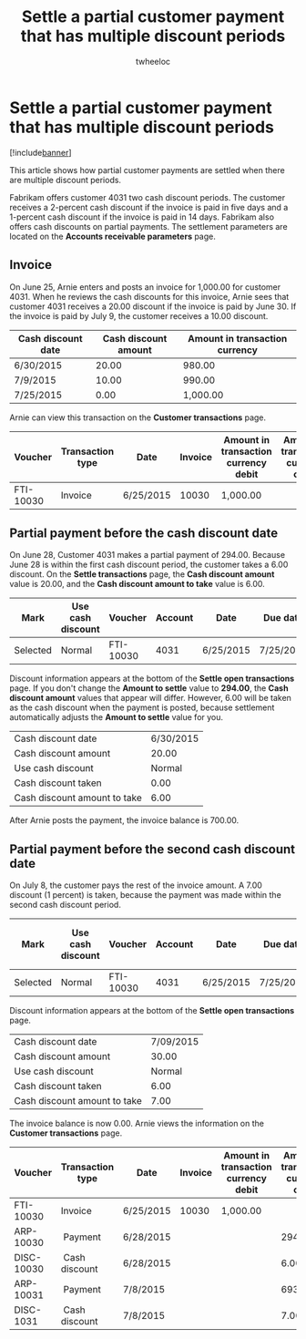 ﻿---
# required metadata

title: Settle a partial customer payment that has multiple discount periods
description: This article shows how partial customer payments are settled when there are multiple discount periods.
author: twheeloc
manager: AnnBe
ms.date: 04/04/2017
ms.topic: article
ms.prod: 
ms.service: Dynamics365Operations
ms.technology: 

# optional metadata

ms.search.form: CustOpenTrans, LedgerJournalTransCustPaym
# ROBOTS: 
audience: Application User
# ms.devlang: 
ms.reviewer: twheeloc
ms.search.scope: AX 7.0.0, Operations, Core
# ms.tgt_pltfrm: 
ms.custom: 14471
ms.assetid: b633a7c4-c18d-42e7-91cc-adcdc8a3ba98
ms.search.region: Global
# ms.search.industry: 
ms.author: kweekley
ms.search.validFrom: 2016-02-28
ms.dyn365.ops.version: AX 7.0.0

---

# Settle a partial customer payment that has multiple discount periods

[!include[banner](../includes/banner.md)]


This article shows how partial customer payments are settled when there are multiple discount periods.

Fabrikam offers customer 4031 two cash discount periods. The customer receives a 2-percent cash discount if the invoice is paid in five days and a 1-percent cash discount if the invoice is paid in 14 days. Fabrikam also offers cash discounts on partial payments. The settlement parameters are located on the **Accounts receivable parameters** page.

## Invoice
On June 25, Arnie enters and posts an invoice for 1,000.00 for customer 4031. When he reviews the cash discounts for this invoice, Arnie sees that customer 4031 receives a 20.00 discount if the invoice is paid by June 30. If the invoice is paid by July 9, the customer receives a 10.00 discount.

| Cash discount date | Cash discount amount | Amount in transaction currency |
|--------------------|----------------------|--------------------------------|
| 6/30/2015          | 20.00                | 980.00                         |
| 7/9/2015           | 10.00                | 990.00                         |
| 7/25/2015          | 0.00                 | 1,000.00                       |

Arnie can view this transaction on the **Customer transactions** page.

| Voucher   | Transaction type | Date      | Invoice | Amount in transaction currency debit | Amount in transaction currency credit | Balance  | Currency |
|-----------|------------------|-----------|---------|--------------------------------------|---------------------------------------|----------|----------|
| FTI-10030 | Invoice          | 6/25/2015 | 10030   | 1,000.00                             |                                       | 1,000.00 | USD      |

## Partial payment before the cash discount date
On June 28, Customer 4031 makes a partial payment of 294.00. Because June 28 is within the first cash discount period, the customer takes a 6.00 discount. On the **Settle transactions** page, the **Cash discount amount** value is 20.00, and the **Cash discount amount to take** value is 6.00.

| Mark     | Use cash discount | Voucher   | Account | Date      | Due date  | Invoice | Amount in transaction currency | Currency | Amount to settle |
|----------|-------------------|-----------|---------|-----------|-----------|---------|--------------------------------|----------|------------------|
| Selected | Normal            | FTI-10030 | 4031    | 6/25/2015 | 7/25/2015 | 10030   | 1,000.00                       | USD      | 294.00           |

Discount information appears at the bottom of the **Settle open transactions** page. If you don't change the **Amount to settle** value to **294.00**, the **Cash discount amount** values that appear will differ. However, 6.00 will be taken as the cash discount when the payment is posted, because settlement automatically adjusts the **Amount to settle** value for you.

|                              |           |
|------------------------------|-----------|
| Cash discount date           | 6/30/2015 |
| Cash discount amount         | 20.00     |
| Use cash discount            | Normal    |
| Cash discount taken          | 0.00      |
| Cash discount amount to take | 6.00      |

After Arnie posts the payment, the invoice balance is 700.00.

## Partial payment before the second cash discount date
On July 8, the customer pays the rest of the invoice amount. A 7.00 discount (1 percent) is taken, because the payment was made within the second cash discount period.

| Mark     | Use cash discount | Voucher   | Account | Date      | Due date  | Invoice | Amount in transaction currency debit | Amount in transaction currency credit | Currency | Amount to settle |
|----------|-------------------|-----------|---------|-----------|-----------|---------|--------------------------------------|---------------------------------------|----------|------------------|
| Selected | Normal            | FTI-10030 | 4031    | 6/25/2015 | 7/25/2015 | 10030   | 700.00                               |                                       | USD      | 693.00           |

Discount information appears at the bottom of the **Settle open transactions** page.

|                              |           |
|------------------------------|-----------|
| Cash discount date           | 7/09/2015 |
| Cash discount amount         | 30.00     |
| Use cash discount            | Normal    |
| Cash discount taken          | 6.00      |
| Cash discount amount to take | 7.00      |

The invoice balance is now 0.00. Arnie views the information on the **Customer transactions** page.

| Voucher    | Transaction type | Date      | Invoice | Amount in transaction currency debit | Amount in transaction currency credit | Balance | Currency |
|------------|------------------|-----------|---------|--------------------------------------|---------------------------------------|---------|----------|
| FTI-10030  | Invoice          | 6/25/2015 | 10030   | 1,000.00                             |                                       | 0.00    | USD      |
| ARP-10030  |  Payment         | 6/28/2015 |         |                                      | 294.00                                | 0.00    | USD      |
| DISC-10030 |  Cash discount   | 6/28/2015 |         |                                      | 6.00                                  | 0.00    | USD      |
| ARP-10031  |  Payment         | 7/8/2015  |         |                                      | 693.00                                | 0.00    | USD      |
| DISC-1031  |  Cash discount   | 7/8/2015  |         |                                      | 7.00                                  | 0.00    | USD      |




